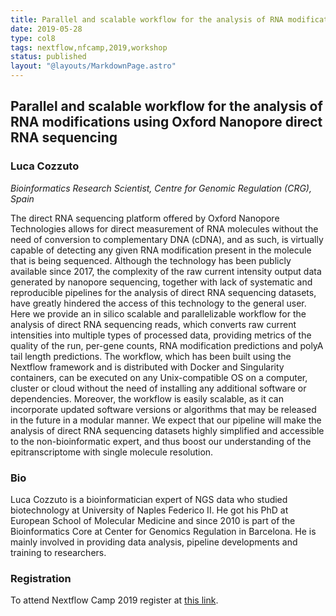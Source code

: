 ```yaml
---
title: Parallel and scalable workflow for the analysis of RNA modifications using Oxford Nanopore direct RNA sequencing
date: 2019-05-28
type: col8
tags: nextflow,nfcamp,2019,workshop
status: published
layout: "@layouts/MarkdownPage.astro"
---
```


## Parallel and scalable workflow for the analysis of RNA modifications using Oxford Nanopore direct RNA sequencing

### Luca Cozzuto
*Bioinformatics Research Scientist, Centre for Genomic Regulation (CRG), Spain*

The direct RNA sequencing platform offered by Oxford Nanopore Technologies allows for direct measurement of RNA molecules without the need of conversion to complementary DNA (cDNA), and as such, is virtually capable of detecting any given RNA modification present in the molecule that is being sequenced. Although the technology has been publicly available since 2017, the complexity of the raw current intensity output data generated by nanopore sequencing, together with lack of systematic and reproducible pipelines for the analysis of direct RNA sequencing datasets, have greatly hindered the access of this technology to the general user. Here we provide an in silico scalable and parallelizable workflow for the analysis of direct RNA sequencing reads, which converts raw current intensities into multiple types of processed data, providing metrics of the quality of the run, per-gene counts, RNA modification predictions and polyA tail length predictions. The workflow, which has been built using the Nextflow framework and is distributed with Docker and Singularity containers, can be executed on any Unix-compatible OS on a computer, cluster or cloud without the need of installing any additional software or dependencies. Moreover, the workflow is easily scalable, as it can incorporate updated software versions or algorithms that may be released in the future in a modular manner. We expect that our pipeline will make the analysis of direct RNA sequencing datasets highly simplified and accessible to the non-bioinformatic expert, and thus boost our understanding of the epitranscriptome with single molecule resolution.

### Bio

Luca Cozzuto is a bioinformatician expert of NGS data who studied biotechnology at University of Naples Federico II. He got his PhD at European School of Molecular Medicine and since 2010 is part of the Bioinformatics Core at Center for Genomics Regulation in Barcelona. He is mainly involved in providing data analysis, pipeline developments and training to researchers.

### Registration

To attend Nextflow Camp 2019 register at [this link](https://www.crg.eu/en/event/coursescrg-nextflow-2019).
